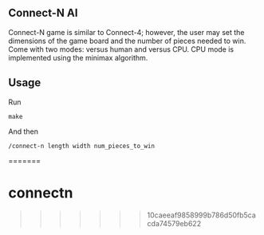 ## Connect-N AI

Connect-N game is similar to Connect-4; however, the user may set the dimensions of the game board and the number of pieces needed to win. Come with two modes: versus human and versus CPU. CPU mode is implemented using the minimax algorithm.

## Usage

Run

```
make
```

And then

```
/connect-n length width num_pieces_to_win
```
=======
# connectn
>>>>>>> 10caeeaf9858999b786d50fb5cacda74579eb622
